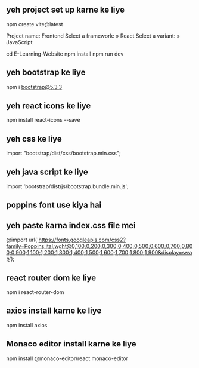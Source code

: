 ## yeh project set up karne ke liye

npm create vite@latest

Project name: Frontend
Select a framework: » React
Select a variant: » JavaScript

cd E-Learning-Website
npm install
npm run dev

## yeh bootstrap ke liye

npm i bootstrap@5.3.3

## yeh react icons ke liye

npm install react-icons --save

## yeh css ke liye

import "bootstrap/dist/css/bootstrap.min.css";

## yeh java script ke liye

import 'bootstrap/dist/js/bootstrap.bundle.min.js';

## poppins font use kiya hai

## yeh paste karna index.css file mei

@import url('https://fonts.googleapis.com/css2?family=Poppins:ital,wght@0,100;0,200;0,300;0,400;0,500;0,600;0,700;0,800;0,900;1,100;1,200;1,300;1,400;1,500;1,600;1,700;1,800;1,900&display=swap');

## react router dom ke liye

npm i react-router-dom

## axios install karne ke liye

npm install axios

## Monaco editor install karne ke liye
 
npm install @monaco-editor/react monaco-editor

## 

